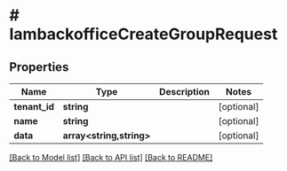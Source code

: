 # # IambackofficeCreateGroupRequest


## Properties 


Name | Type | Description | Notes
------------ | ------------- | ------------- | -------------
**tenant_id**| **string** |   | [optional]
**name**| **string** |   | [optional]
**data**| **array<string,string>** |   | [optional]


[[Back to Model list]](../../README.md#models) [[Back to API list]](../../README.md#endpoints) [[Back to README]](../../README.md)

